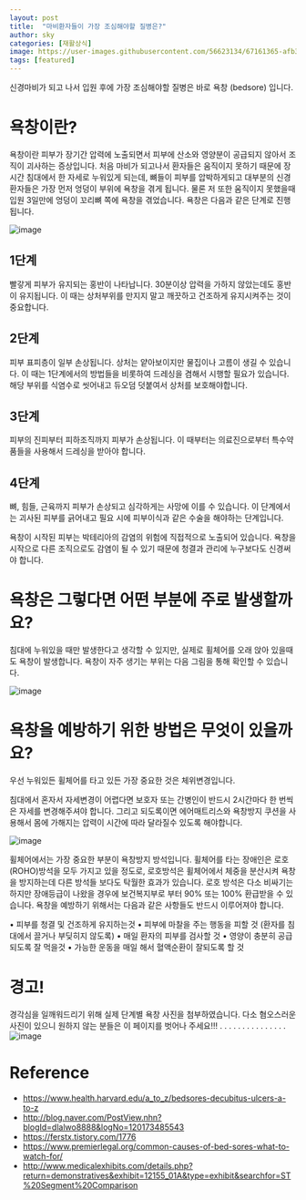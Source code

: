 ```yaml
---
layout: post
title:  "마비환자들이 가장 조심해야할 질병은?"
author: sky
categories: [재활상식]
image: https://user-images.githubusercontent.com/56623134/67161365-afb38d00-f394-11e9-99c7-54ecc7f6f588.png
tags: [featured]
--- 
```

신경마비가 되고 나서 입원 후에 가장 조심해야할 질병은 바로 욕창 (bedsore) 입니다.

# 욕창이란?

욕창이란 피부가 장기간 압력에 노출되면서 피부에 산소와 영양분이 공급되지 않아서 조직이 괴사하는 증상입니다. 처음 마비가 되고나서 환자들은 움직이지 못하기 때문에 장시간 침대에서 한 자세로 누워있게 되는데, 뼈들이 피부를 압박하게되고 대부분의 신경환자들은 가장 먼저 엉덩이 부위에 욕창을 겪게 됩니다. 물론 저 또한 움직이지 못했을때 입원 3일만에 엉덩이 꼬리뼈 쪽에 욕창을 겪었습니다. 
욕창은 다음과 같은 단계로 진행됩니다.

![image](https://user-images.githubusercontent.com/56623134/67161283-f785e480-f393-11e9-8935-c7b72f3f2dc5.png)
 
## 1단계
빨갛게 피부가 유지되는 홍반이 나타납니다. 30분이상 압력을 가하지 않았는데도 홍반이 유지됩니다. 이 때는 상처부위를 만지지 말고 깨끗하고 건조하게 유지시켜주는 것이 중요합니다.
## 2단계
피부 표피층이 일부 손상됩니다. 상처는 얕아보이지만 물집이나 고름이 생길 수 있습니다. 이 때는 1단계에서의 방법들을 비롯하여 드레싱을 겸해서 시행할 필요가 있습니다. 해당 부위를 식염수로 씻어내고 듀오덤 덧붙여서 상처를 보호해야합니다.
## 3단계
피부의 진피부터 피하조직까지 피부가 손상됩니다. 이 때부터는 의료진으로부터 특수약품들을 사용해서 드레싱을 받아야 합니다.
## 4단계
뼈, 힘들, 근육까지 피부가 손상되고 심각하게는 사망에 이를 수 있습니다. 이 단계에서는 괴사된 피부를 긁어내고 필요 시에 피부이식과 같은 수술을 해야하는 단계입니다.
 
욕창이 시작된 피부는 박테리아의 감염의 위험에 직접적으로 노출되어 있습니다. 욕창을 시작으로 다른 조직으로도 감염이 될 수 있기 때문에 청결과 관리에 누구보다도 신경써야 합니다.


# 욕창은 그렇다면 어떤 부분에 주로 발생할까요?
 
침대에 누워있을 때만 발생한다고 생각할 수 있지만, 실제로 휠체어를 오래 앉아 있을때도 욕창이 발생합니다. 욕창이 자주 생기는 부위는 다음 그림을 통해 확인할 수 있습니다.
 
![image](https://user-images.githubusercontent.com/56623134/67161289-04a2d380-f394-11e9-9290-3a954de16049.png)

 
# 욕창을 예방하기 위한 방법은 무엇이 있을까요?
 
우선 누워있든 휠체어를 타고 있든 가장 중요한 것은 체위변경입니다.
 
침대에서 혼자서 자세변경이 어렵다면 보호자  또는 간병인이 반드시 2시간마다 한 번씩은 자세를 변경해주셔야 합니다. 그리고 되도록이면 에어매트리스와 욕창방지 쿠션을 사용해서 몸에 가해지는 압력이 시간에 따라 달라질수 있도록 해야합니다.
 
 ![image](https://user-images.githubusercontent.com/56623134/67161295-15534980-f394-11e9-8866-6b270b32fd76.png)

 
휠체어에서는 가장 중요한 부분이 욕창방지 방석입니다. 휠체어를 타는 장애인은 로호 (ROHO)방석을 모두 가지고 있을 정도로, 로호방석은 휠체어에서 체중을 분산시켜 욕창을 방지하는데 다른 방석들 보다도 탁월한 효과가 있습니다. 로호 방석은 다소 비싸기는 하지만 장애등급이 나왔을 경우에 보건복지부로 부터 90% 또는 100% 환급받을 수 있습니다.
욕창을 예방하기 위해서는 다음과 같은 사항들도 반드시 이루어져야 합니다.
 
•	피부를 청결 및 건조하게 유지하는것
•	피부에 마찰을 주는 행동을 피할 것 (환자를 침대에서 끌거나 부딪히지 않도록)
•	매일 환자의 피부를 검사할 것
•	영양이 충분히 공급되도록 잘 먹을것
•	가능한 운동을 매일 해서 혈액순환이 잘되도록 할 것
 
 
# 경고!
경각심을 일깨워드리기 위해 실제 단계별 욕창 사진을 첨부하였습니다. 다소 혐오스러운 사진이 있으니 원하지 않는 분들은 이 페이지를 벗어나 주세요!!!
.
.
.
.
.
.
.
.
.
.
.
.
.
.
.
![image](https://user-images.githubusercontent.com/56623134/67161305-23a16580-f394-11e9-9f7b-e2d0c7a255aa.png)

 
# Reference
 - https://www.health.harvard.edu/a_to_z/bedsores-decubitus-ulcers-a-to-z
 - http://blog.naver.com/PostView.nhn?blogId=dlalwo8888&logNo=120173485543
 - https://ferstx.tistory.com/1776
 - https://www.premierlegal.org/common-causes-of-bed-sores-what-to-watch-for/
 - http://www.medicalexhibits.com/details.php?return=demonstratives&exhibit=12155_01A&type=exhibit&searchfor=ST%20Segment%20Comparison
